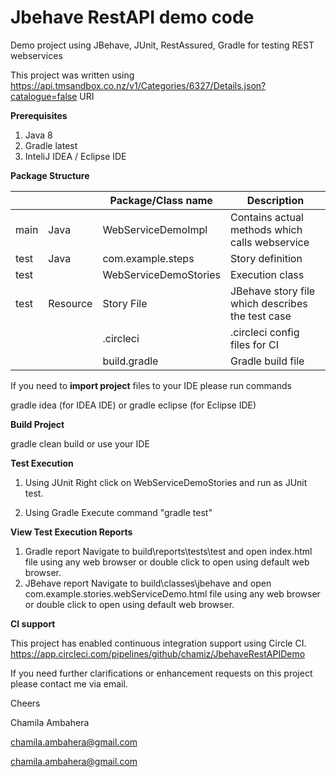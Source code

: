 # Jbehave RestAPI demo code

Demo project using JBehave, JUnit, RestAssured, Gradle for testing REST webservices

This project was written using https://api.tmsandbox.co.nz/v1/Categories/6327/Details.json?catalogue=false URI

**Prerequisites**

1. Java 8
2. Gradle latest
3. InteliJ IDEA / Eclipse IDE

**Package Structure**

|      |          | Package/Class name    | Description                                      |
|------|----------|-----------------------|--------------------------------------------------|
| main | Java     | WebServiceDemoImpl    | Contains actual methods which calls webservice   | 
| test | Java     | com.example.steps     | Story definition                                 |  
| test |          | WebServiceDemoStories | Execution class                                  | 
| test | Resource | Story File            | JBehave story file which describes the test case |
|      |          | .circleci             | .circleci config files for CI                    |
|      |          | build.gradle          | Gradle build file                                |

If you need to **import project** files to your IDE please run commands

gradle idea (for IDEA IDE) or
gradle eclipse (for Eclipse IDE)

**Build Project**

gradle clean build or use your IDE

**Test Execution**

1. Using JUnit
   Right click on WebServiceDemoStories and run as JUnit test.

2. Using Gradle
   Execute command "gradle test"

**View Test Execution Reports**

1. Gradle report
   Navigate to build\reports\tests\test and open index.html file using any web browser or double click to open using
   default web browser.
2. JBehave report
   Navigate to build\classes\jbehave and open com.example.stories.webServiceDemo.html file using any web browser or
   double click to open using default web browser.

**CI support**

This project has enabled continuous integration support using Circle CI.
https://app.circleci.com/pipelines/github/chamiz/JbehaveRestAPIDemo


If you need further clarifications or enhancement requests on this project please contact me via email.


Cheers

Chamila Ambahera

chamila.ambahera@gmail.com

chamila.ambahera@gmail.com